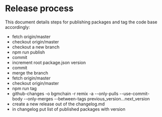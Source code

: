 # Release process
This document details steps for publishing packages and tag the code base accordingly:

- fetch origin/master
- checkout origin/master
- checkout a new branch
- npm run publish
- commit
- increment root package.json version
- commit
- merge the branch
- fetch origin/master
- checkout origin/master
- npm run tag
- github-changes -o bgmchain -r remix -a --only-pulls --use-commit-body --only-merges --between-tags previous_version...next_version 
- create a new release out of the changelog.md
- in changelog put list of published packages with version
